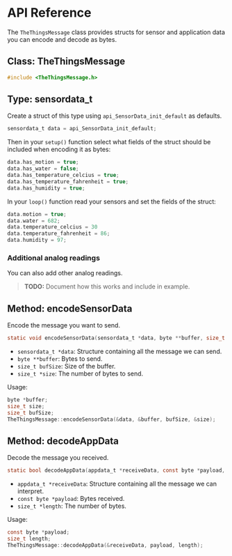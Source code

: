 # API Reference
The `TheThingsMessage` class provides structs for sensor and application data you can encode and decode as bytes.

## Class: TheThingsMessage

```c
#include <TheThingsMessage.h>
```

## Type: sensordata_t

Create a struct of this type using `api_SensorData_init_default` as defaults.

```c
sensordata_t data = api_SensorData_init_default;
```

Then in your `setup()` function select what fields of the struct should be included when encoding it as bytes:

```c
data.has_motion = true;
data.has_water = false;
data.has_temperature_celcius = true;
data.has_temperature_fahrenheit = true;
data.has_humidity = true;
```

In your `loop()` function read your sensors and set the fields of the struct:

```c
data.motion = true;
data.water = 682;
data.temperature_celcius = 30
data.temperature_fahrenheit = 86;
data.humidity = 97;
```

### Additional analog readings

You can also add other analog readings.

> **TODO:** Document how this works and include in example.

## Method: encodeSensorData
Encode the message you want to send.

```c
static void encodeSensorData(sensordata_t *data, byte **buffer, size_t bufSize, size_t *size);
```

- `sensordata_t *data`: Structure containing all the message we can send.
- `byte **buffer`: Bytes to send.
- `size_t bufSize`: Size of the buffer.
- `size_t *size`: The number of bytes to send.

Usage:

```c
byte *buffer;
size_t size;
size_t bufSize;
TheThingsMessage::encodeSensorData(&data, &buffer, bufSize, &size);
```

## Method: decodeAppData
Decode the message you received.

```c
static bool decodeAppData(appdata_t *receiveData, const byte *payload, size_t length);
```

- `appdata_t *receiveData`: Structure containing all the message we can interpret.
- `const byte *payload`: Bytes received.
- `size_t *length`: The number of bytes.

Usage:

```c
const byte *payload;
size_t length;
TheThingsMessage::decodeAppData(&receiveData, payload, length);
```
